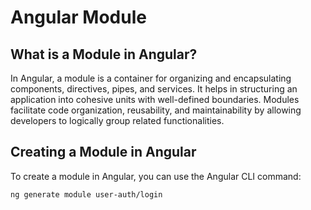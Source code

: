 # Angular Module

## What is a Module in Angular?

In Angular, a module is a container for organizing and encapsulating components, directives, pipes, and services. It helps in structuring an application into cohesive units with well-defined boundaries. Modules facilitate code organization, reusability, and maintainability by allowing developers to logically group related functionalities.

## Creating a Module in Angular

To create a module in Angular, you can use the Angular CLI command:

```bash
ng generate module user-auth/login
```


